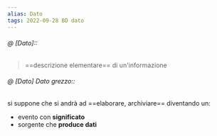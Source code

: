 ```yaml
---
alias: Dato
tags: 2022-09-28 BD dato
---
```


###### @ [Dato]::
> ==descrizione elementare== di un'informazione
<!--ID: 1670236971190-->


###### @ [Dato] Dato grezzo::
si suppone che si andrà ad ==elaborare, archiviare== diventando un:
  - evento con **significato**
  - sorgente che **produce dati**
<!--ID: 1670236971194-->
